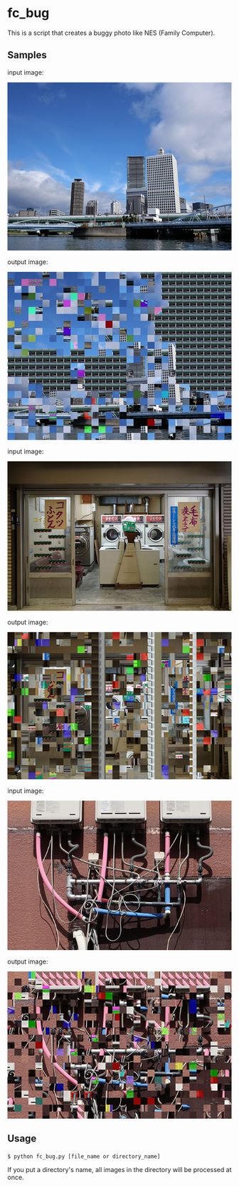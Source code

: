 # fc_bug

This is a script that creates a buggy photo like NES (Family Computer).

## Samples
input image:

![sample 01](sample_image/01.jpg)

output image:

![sample 01 output](sample_image/out_01.jpg)

input image:

![sample 02](sample_image/02.jpg)

output image:

![sample 02 output](sample_image/out_02.jpg)

input image:

![sample 03](sample_image/03.jpg)

output image:

![sample 03 output](sample_image/out_03.jpg)

## Usage

```$ python fc_bug.py [file_name or directory_name]```

If you put a directory's name, all images in the directory will be processed at once.
